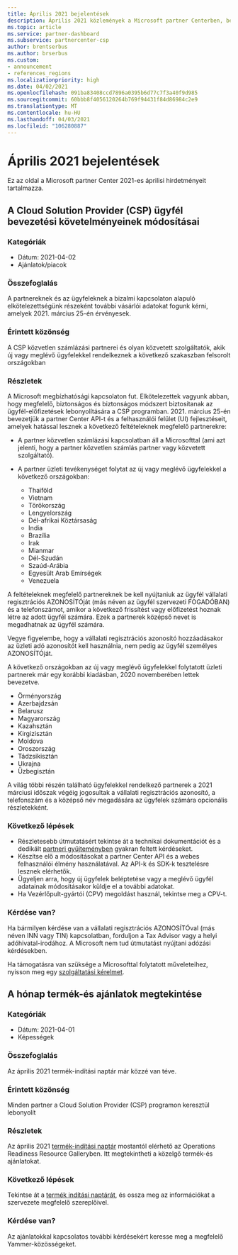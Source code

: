 ```yaml
---
title: Április 2021 bejelentések
description: Április 2021 közlemények a Microsoft partner Centerben, beleértve az új képességeket, promóciókat, ajánlatokat, piacokat vagy a meglévő ajánlatok változásait.
ms.topic: article
ms.service: partner-dashboard
ms.subservice: partnercenter-csp
author: brentserbus
ms.author: brserbus
ms.custom:
- announcement
- references_regions
ms.localizationpriority: high
ms.date: 04/02/2021
ms.openlocfilehash: 091ba83408ccd7896a0395b6d77c7f3a40f9d985
ms.sourcegitcommit: 60bbb8f4056120264b769f94431f84d86984c2e9
ms.translationtype: MT
ms.contentlocale: hu-HU
ms.lasthandoff: 04/03/2021
ms.locfileid: "106280887"
---
```

# <a name="april-2021-announcements"></a>Április 2021 bejelentések

Ez az oldal a Microsoft partner Center 2021-es áprilisi hirdetményeit tartalmazza.

## <a name="changes-to-the-cloud-solution-provider-csp-customer-onboarding-requirements"></a><a name="2"></a>A Cloud Solution Provider (CSP) ügyfél bevezetési követelményeinek módosításai

### <a name="categories"></a>Kategóriák

- Dátum: 2021-04-02
- Ajánlatok/piacok

### <a name="summary"></a>Összefoglalás

A partnereknek és az ügyfeleknek a bizalmi kapcsolaton alapuló elkötelezettségünk részeként további vásárlói adatokat fogunk kérni, amelyek 2021. március 25-én érvényesek.

### <a name="impacted-audience"></a>Érintett közönség

A CSP közvetlen számlázási partnerei és olyan közvetett szolgáltatók, akik új vagy meglévő ügyfelekkel rendelkeznek a következő szakaszban felsorolt országokban

### <a name="details"></a>Részletek

A Microsoft megbízhatósági kapcsolaton fut. Elkötelezettek vagyunk abban, hogy megfelelő, biztonságos és biztonságos módszert biztosítanak az ügyfél-előfizetések lebonyolítására a CSP programban. 2021. március 25-én bevezetjük a partner Center API-t és a felhasználói felület (UI) fejlesztéseit, amelyek hatással lesznek a következő feltételeknek megfelelő partnerekre:

- A partner közvetlen számlázási kapcsolatban áll a Microsofttal (ami azt jelenti, hogy a partner közvetlen számlás partner vagy közvetett szolgáltató).

- A partner üzleti tevékenységet folytat az új vagy meglévő ügyfelekkel a következő országokban:

    - Thaiföld
    - Vietnam
    - Törökország
    - Lengyelország
    - Dél-afrikai Köztársaság
    - India
    - Brazília
    - Irak
    - Mianmar
    - Dél-Szudán
    - Szaúd-Arábia
    - Egyesült Arab Emírségek
    - Venezuela

A feltételeknek megfelelő partnereknek be kell nyújtaniuk az ügyfél vállalati regisztrációs AZONOSÍTÓját (más néven az ügyfél szervezeti FOGADÓBAN) és a telefonszámot, amikor a következő frissítést vagy előfizetést hoznak létre az adott ügyfél számára. Ezek a partnerek középső nevet is megadhatnak az ügyfél számára.

Vegye figyelembe, hogy a vállalati regisztrációs azonosító hozzáadásakor az üzleti adó azonosítót kell használnia, nem pedig az ügyfél személyes AZONOSÍTÓját.

A következő országokban az új vagy meglévő ügyfelekkel folytatott üzleti partnerek már egy korábbi kiadásban, 2020 novemberében lettek bevezetve.

- Örményország
- Azerbajdzsán
- Belarusz
- Magyarország
- Kazahsztán
- Kirgizisztán
- Moldova
- Oroszország
- Tádzsikisztán
- Ukrajna
- Üzbegisztán

A világ többi részén található ügyfelekkel rendelkező partnerek a 2021 márciusi időszak végéig jogosultak a vállalati regisztrációs azonosító, a telefonszám és a középső név megadására az ügyfelek számára opcionális részletekként.

### <a name="next-steps"></a>Következő lépések

- Részletesebb útmutatásért tekintse át a technikai dokumentációt és a dedikált [partneri gyűjteményben](https://partner.microsoft.com/resources/collection/additionalfields-csp-customers-selected-geos#/) gyakran feltett kérdéseket.
- Készítse elő a módosításokat a partner Center API és a webes felhasználói élmény használatával. Az API-k és SDK-k tesztelésre lesznek elérhetők.
- Ügyeljen arra, hogy új ügyfelek beléptetése vagy a meglévő ügyfél adatainak módosításakor küldje el a további adatokat.
- Ha Vezérlőpult-gyártói (CPV) megoldást használ, tekintse meg a CPV-t.

### <a name="questions"></a>Kérdése van?

Ha bármilyen kérdése van a vállalati regisztrációs AZONOSÍTÓval (más néven INN vagy TIN) kapcsolatban, forduljon a Tax Advisor vagy a helyi adóhivatal-irodához. A Microsoft nem tud útmutatást nyújtani adózási kérdésekben.

Ha támogatásra van szüksége a Microsofttal folytatott műveleteihez, nyisson meg egy [szolgáltatási kérelmet](https://partner.microsoft.com/dashboard/support/servicerequests/create?stage=2&topicid=aa679372-d996-73df-e244-cb28bbbf28e8).

## <a name="view-this-months-product-launches-and-offers"></a><a name="1"></a>A hónap termék-és ajánlatok megtekintése

### <a name="categories"></a>Kategóriák

- Dátum: 2021-04-01
- Képességek
 
### <a name="summary"></a>Összefoglalás

Az április 2021 termék-indítási naptár már közzé van téve.

### <a name="impacted-audience"></a>Érintett közönség

Minden partner a Cloud Solution Provider (CSP) programon keresztül lebonyolít

### <a name="details"></a>Részletek

Az április 2021 [termék-indítási naptár](https://partner.microsoft.com/resources/collection/product-launch-calendar-collection#/) mostantól elérhető az Operations Readiness Resource Galleryben. Itt megtekintheti a közelgő termék-és ajánlatokat.

### <a name="next-steps"></a>Következő lépések

Tekintse át a [termék indítási naptárát](https://partner.microsoft.com/resources/collection/product-launch-calendar-collection#/), és ossza meg az információkat a szervezete megfelelő szereplőivel.  

### <a name="questions"></a>Kérdése van?

Az ajánlatokkal kapcsolatos további kérdésekért keresse meg a megfelelő Yammer-közösségeket.
